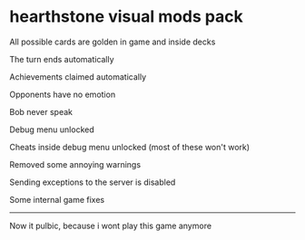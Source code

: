 # hearthstone visual mods pack



All possible cards are golden in game and inside decks

The turn ends automatically

Achievements claimed automatically

Opponents have no emotion

Bob never speak

Debug menu unlocked

Cheats inside debug menu unlocked (most of these won't work)

Removed some annoying warnings

Sending exceptions to the server is disabled

Some internal game fixes

------

Now it pulbic, because i wont play this game anymore
